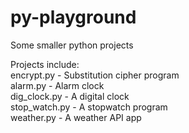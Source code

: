 # py-playground
Some smaller python projects <br/>

Projects include: <br/>
encrypt.py - Substitution cipher program <br/>
alarm.py - Alarm clock <br/>
dig_clock.py - A digital clock <br/>
stop_watch.py - A stopwatch program <br/>
weather.py - A weather API app <br/>
